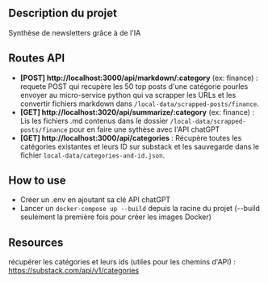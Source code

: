 ## Description du projet 
Synthèse de newsletters grâce à de l'IA

## Routes API

- **[POST] http://localhost:3000/api/markdown/:category** (ex: finance) : requete POST qui recupère les 50 top posts d'une catégorie pourles envoyer au micro-service python qui va scrapper les URLs et les convertir fichiers markdown dans `/local-data/scrapped-posts/finance`.   
- **[GET] http://localhost:3020/api/summarize/:category** (ex: finance) : Lis les fichiers .md contenus dans le dossier `/local-data/scrapped-posts/finance` pour en faire une sythèse avec l'API chatGPT   
- **[GET] http://localhost:3000/api/categories** : Récupère toutes les catégories existantes et leurs ID sur substack et les sauvegarde dans le fichier `local-data/categories-and-id.json`.   

## How to use

- Créer un .env en ajoutant sa clé API chatGPT
- Lancer un `docker-compose up --build` depuis la racine du projet (--build seulement la première fois pour créer les images Docker)

## Resources

récupérer les catégories et leurs ids (utiles pour les chemins d'API) : https://substack.com/api/v1/categories
